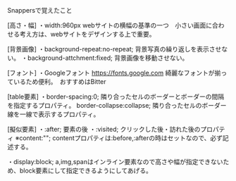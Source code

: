 Snappersで覚えたこと

[高さ・幅]
・width:960px webサイトの横幅の基準の一つ　小さい画面に合わせる考え方は、webサイトをデザインする上で重要。


[背景画像]
・background-repeat:no-repeat; 背景写真の繰り返しを表示させない。
・background-attchment:fixed; 背景画像を移動させない。

[フォント]
・Googleフォント https://fonts.google.com
綺麗なフォントが揃っているため便利。　おすすめはBitter

[table要素]
・border-spacing:0; 隣り合ったセルのボーダーとボーダーの間隔を指定するプロパティ。
border-collapse:collapse; 隣り合ったセルのボーダー線を一線で表示するプロパティ。

[擬似要素]
・:after; 要素の後
・:visited; クリックした後・訪れた後のプロパティ
※content:""; contentプロパティは:before,:afterの時はセットなので、必ず記述する。


・display:block;
a,img,spanはインライン要素なので高さや幅が指定できないため、block要素にして指定できるようにしてあげる。
